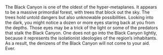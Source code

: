 The Black Canyon is one of the oldest of the hyper-metaplanes. It appears to be a massive primordial forest, with trees that block out the sky. The trees hold untold dangers but also unknowable possibilities. Looking into the dark, you might notice a dozen or more eyes staring back at you from the depths. Those eyes may be a trick of the light or some of the predators that stalk the Black Canyon. One does not go into the Black Canyon lightly, because it represents the isolationist ideologies of the region’s inhabitants. As a result, the denizens of the Black Canyon will not come to your aid. Ever.